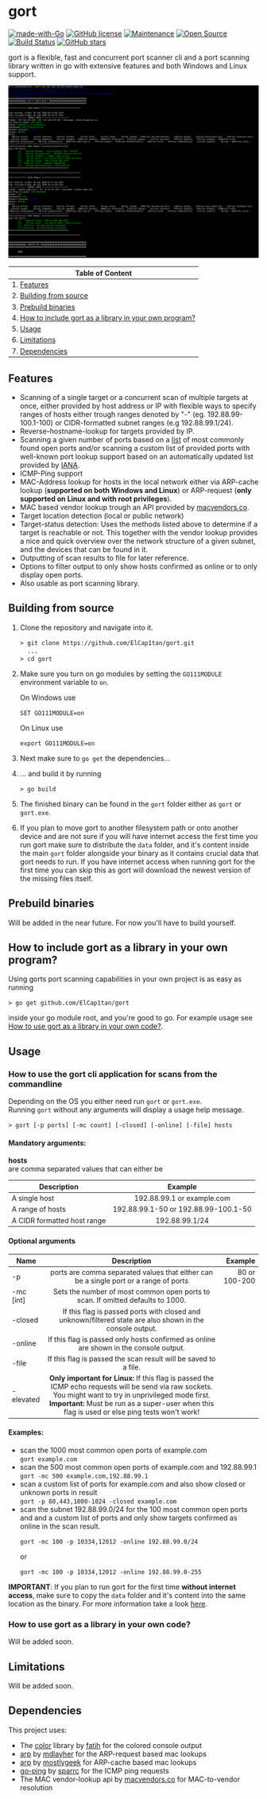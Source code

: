# gort
[![made-with-Go](https://img.shields.io/badge/Made%20with-Go-1f425f.svg)](http://golang.org)
[![GitHub license](https://img.shields.io/github/license/ElCap1tan/gort.svg)](LICENSE)
[![Maintenance](https://img.shields.io/badge/Maintained%3F-yes-green.svg)](https://github.com/ElCap1tan/gort/graphs/commit-activity)
[![Open Source](https://badges.frapsoft.com/os/v1/open-source.png?v=103)](https://github.com/ElCap1tan/gort/)
[![Build Status](https://travis-ci.com/ElCap1tan/gort.svg?branch=master)](https://travis-ci.com/ElCap1tan/gort)
[![GitHub stars](https://img.shields.io/github/stars/ElCap1tan/gort?style=social&label=Star&maxAge=3600)](https://github.com/ElCap1tan/gort/stargazers/)  

gort is a flexible, fast and concurrent port scanner cli and a port scanning library written in go with extensive 
features and both Windows and Linux support.
  
![Console-Demo-Windows](assets/demo_windows.png)

| Table of Content                                                                                                 |
| -------------                                                                                                    |
| 1. [Features](#features)                                                                                         |
| 2. [Building from source](#building-from-source)                                                                 |
| 3. [Prebuild binaries](#prebuild-binaries)                                                                       |
| 4. [How to include gort as a library in your own program?](#how-to-include-gort-as-a-library-in-your-own-program) |
| 5. [Usage](#usage)                                                                                               |
| 6. [Limitations](#limitations)                                                                                   |
| 7. [Dependencies](#dependencies)                                                                                 |

## Features
- Scanning of a single target or a concurrent scan of multiple targets at once, either provided by host address or IP with flexible ways to specify 
  ranges of hosts either trough ranges denoted by "-" (eg. 192.88.99-100.1-100) or CIDR-formatted subnet ranges (e.g 192.88.99.1/24).
- Reverse-hostname-lookup for targets provided by IP.
- Scanning a given number of ports based on a 
  [list](https://docs.google.com/spreadsheets/d/1r_IriqmkTNPSTiUwii_hQ8Gwl2tfTUz8AGIOIL-wMIE/export?format=csv) 
  of most commonly found open ports and/or scanning a custom list of 
  provided ports with well-known port lookup support based on an automatically updated list provided by 
  [IANA](https://www.iana.org/assignments/service-names-port-numbers/service-names-port-numbers.xhtml).
- ICMP-Ping support
- MAC-Address lookup for hosts in the local network either via ARP-cache lookup (**supported on both Windows and Linux**) 
  or ARP-request (**only supported on Linux and with root privileges**).
- MAC based vendor lookup trough an API provided by [macvendors.co](http://macvendors.co/).
- Target location detection (local or public network)
- Target-status detection: Uses the methods listed above to determine if a target is reachable or not.
  This together with the vendor lookup provides a nice and quick overview over the network structure of a given 
  subnet, and the devices that can be found in it.
- Outputting of scan results to file for later reference.
- Options to filter output to only show hosts confirmed as online or to only display open ports.
- Also usable as port scanning library.

## Building from source
1. Clone the repository and navigate into it.
   ```
   > git clone https://github.com/ElCap1tan/gort.git
     ...
   > cd gort
   ```
2. Make sure you turn on go modules by setting the ```GO111MODULE``` environment variable to ```on```.  
     
   On Windows use
   ```
   SET GO111MODULE=on
   ```
   On Linux use
      ```
      export GO111MODULE=on
      ```
3. Next make sure to ```go get``` the dependencies...
4. ... and build it by running 
   ```
   > go build
   ```
5. The finished binary can be found in the ```gort``` folder either as ```gort``` or ```gort.exe```.
6. If you plan to move gort to another filesystem path or onto another device and are not sure if you will have internet 
   access the first time you run gort make sure to distribute the ```data``` folder, and it's content inside the main 
   ```gort``` folder alongside your binary as it contains crucial data that gort needs to run. If you have internet access
   when running gort for the first time you can skip this as gort will download the newest version of the missing files itself.

## Prebuild binaries
Will be added in the near future. For now you'll have to build yourself.

## How to include gort as a library in your own program?
Using gorts port scanning capabilities in your own project is as easy as running 
```
> go get github.com/ElCap1tan/gort
```
inside your go module root, and you're good to go. For example usage see 
[How to use gort as a library in your own code?](#how-to-use-gort-as-a-library-in-your-own-code).
## Usage
### How to use the gort cli application for scans from the commandline
Depending on the OS you either need run ```gort``` or ```gort.exe```.  
Running ```gort``` without any arguments will display a usage help message.

```
> gort [-p ports] [-mc count] [-closed] [-online] [-file] hosts
```
#### Mandatory arguments: 
**hosts**  
are comma separated values that can either be

| Description                 | Example                              |
| --------------------------- |:------------------------------------:|
| A single host               | 192.88.99.1 or example.com           |
| A range of hosts            | 192.88.99.1-50 or 192.88.99-100.1-50 |
| A CIDR formatted host range | 192.88.99.1/24                       |
#### Optional arguments
| Name          | Description           | Example  |
| ------------- |:---------------------------------------------------------------------------------------------------------:| -------------:|
| -p            | ports are comma separated values that either can be a single port or a range of ports                     | 80 or 100-200 |
| -mc [int]     | Sets the number of most common open ports to scan. If omitted defaults to 1000.                           |               |
| -closed       | If this flag is passed ports with closed and unknown/filtered state are also shown in the console output. |               |
| -online       | If this flag is passed only hosts confirmed as online are shown in the console output.                    |               |
| -file         | If this flag is passed the scan result will be saved to a file.                                           |               |
| -elevated     | **Only important for Linux:** If this flag is passed the ICMP echo requests will be send via raw sockets. You might want to try in unprivileged mode first. **Important:** Must be run as a super-user when this flag is used or else ping tests won't work! |               |

#### Examples:
- scan the 1000 most common open ports of example.com  
  ```gort example.com```  
- scan the 500 most common open ports of example.com and 192.88.99.1  
  ```gort -mc 500 example.com,192.88.99.1```  
- scan a custom list of ports for example.com and also show closed or unknown ports in result  
  ```gort -p 80,443,1000-1024 -closed example.com```  
- scan the subnet 192.88.99.0/24 for the 100 most common open ports and and a custom list of ports
  and only show targets confirmed as online in the scan result.  
  ```
  gort -mc 100 -p 10334,12012 -online 192.88.99.0/24  
  ```
  or  
  ``` 
  gort -mc 100 -p 10334,12012 -online 192.88.99.0-255  
  ```

**IMPORTANT**: If you plan to run gort for the first time **without internet access**, make sure to copy the ```data``` 
folder and it's content into the same location as the binary. For more information take a look [here](#building-from-source).  
### How to use gort as a library in your own code?
Will be added soon.  

## Limitations
Will be added soon.  

## Dependencies
This project uses:  
- The [color](https://github.com/fatih/color) library by [fatih](https://github.com/fatih) for the colored console output  
- [arp](https://github.com/mdlayher/arp) by [mdlayher](https://github.com/mdlayher) for the ARP-request based mac lookups  
- [arp](https://github.com/mostlygeek/arp) by [mostlygeek](https://github.com/mostlygeek) for ARP-cache based mac lookups  
- [go-ping](https://github.com/sparrc/go-ping) by [sparrc](https://github.com/sparrc) for the ICMP ping requests  
- The MAC vendor-lookup api by [macvendors.co](http://macvendors.co/) for MAC-to-vendor resolution  
